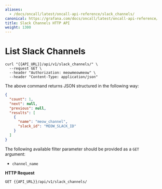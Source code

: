 ```yaml
---
aliases:
  - /docs/oncall/latest/oncall-api-reference/slack_channels/
canonical: https://grafana.com/docs/oncall/latest/oncall-api-reference/slack_channels/
title: Slack Channels HTTP API
weight: 1300
---
```


# List Slack Channels

```shell
curl "{{API_URL}}/api/v1/slack_channels/" \
  --request GET \
  --header "Authorization: meowmeowmeow" \
  --header "Content-Type: application/json"
```

The above command returns JSON structured in the following way:

```json
{
  "count": 1,
  "next": null,
  "previous": null,
  "results": [
    {
      "name": "meow_channel",
      "slack_id": "MEOW_SLACK_ID"
    }
  ]
}
```

The following available filter parameter should be provided as a `GET` argument:

- `channel_name`

**HTTP Request**

`GET {{API_URL}}/api/v1/slack_channels/`
